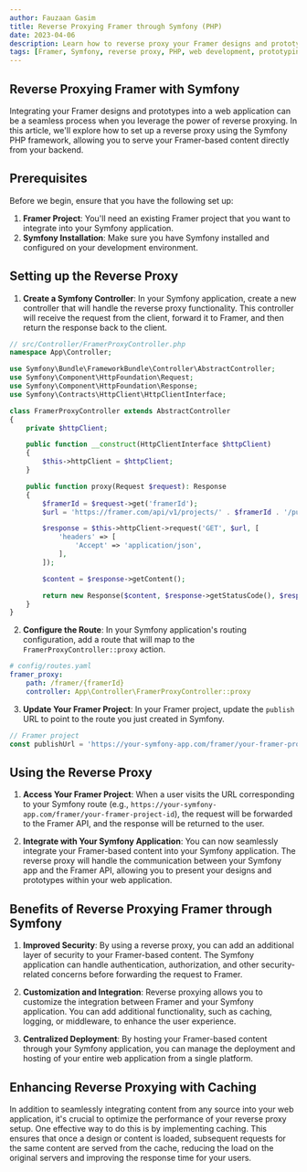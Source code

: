 ```yaml
---
author: Fauzaan Gasim
title: Reverse Proxying Framer through Symfony (PHP)
date: 2023-04-06
description: Learn how to reverse proxy your Framer designs and prototypes through a Symfony backend, enabling you to seamlessly integrate your designs into a PHP-based web application.
tags: [Framer, Symfony, reverse proxy, PHP, web development, prototyping]
---
```


## Reverse Proxying Framer with Symfony

Integrating your Framer designs and prototypes into a web application can be a seamless process when you leverage the power of reverse proxying. In this article, we'll explore how to set up a reverse proxy using the Symfony PHP framework, allowing you to serve your Framer-based content directly from your backend.

## Prerequisites

Before we begin, ensure that you have the following set up:

1. **Framer Project**: You'll need an existing Framer project that you want to integrate into your Symfony application.
2. **Symfony Installation**: Make sure you have Symfony installed and configured on your development environment.

## Setting up the Reverse Proxy

1. **Create a Symfony Controller**: In your Symfony application, create a new controller that will handle the reverse proxy functionality. This controller will receive the request from the client, forward it to Framer, and then return the response back to the client.

```php
// src/Controller/FramerProxyController.php
namespace App\Controller;

use Symfony\Bundle\FrameworkBundle\Controller\AbstractController;
use Symfony\Component\HttpFoundation\Request;
use Symfony\Component\HttpFoundation\Response;
use Symfony\Contracts\HttpClient\HttpClientInterface;

class FramerProxyController extends AbstractController
{
    private $httpClient;

    public function __construct(HttpClientInterface $httpClient)
    {
        $this->httpClient = $httpClient;
    }

    public function proxy(Request $request): Response
    {
        $framerId = $request->get('framerId');
        $url = 'https://framer.com/api/v1/projects/' . $framerId . '/publish';

        $response = $this->httpClient->request('GET', $url, [
            'headers' => [
                'Accept' => 'application/json',
            ],
        ]);

        $content = $response->getContent();

        return new Response($content, $response->getStatusCode(), $response->getHeaders());
    }
}
```

2. **Configure the Route**: In your Symfony application's routing configuration, add a route that will map to the `FramerProxyController::proxy` action.

```yaml
# config/routes.yaml
framer_proxy:
    path: /framer/{framerId}
    controller: App\Controller\FramerProxyController::proxy
```

3. **Update Your Framer Project**: In your Framer project, update the `publish` URL to point to the route you just created in Symfony.

```javascript
// Framer project
const publishUrl = 'https://your-symfony-app.com/framer/your-framer-project-id';
```

## Using the Reverse Proxy

1. **Access Your Framer Project**: When a user visits the URL corresponding to your Symfony route (e.g., `https://your-symfony-app.com/framer/your-framer-project-id`), the request will be forwarded to the Framer API, and the response will be returned to the user.

2. **Integrate with Your Symfony Application**: You can now seamlessly integrate your Framer-based content into your Symfony application. The reverse proxy will handle the communication between your Symfony app and the Framer API, allowing you to present your designs and prototypes within your web application.

## Benefits of Reverse Proxying Framer through Symfony

1. **Improved Security**: By using a reverse proxy, you can add an additional layer of security to your Framer-based content. The Symfony application can handle authentication, authorization, and other security-related concerns before forwarding the request to Framer.

2. **Customization and Integration**: Reverse proxying allows you to customize the integration between Framer and your Symfony application. You can add additional functionality, such as caching, logging, or middleware, to enhance the user experience.

3. **Centralized Deployment**: By hosting your Framer-based content through your Symfony application, you can manage the deployment and hosting of your entire web application from a single platform.

## Enhancing Reverse Proxying with Caching

In addition to seamlessly integrating content from any source into your web application, it's crucial to optimize the performance of your reverse proxy setup. One effective way to do this is by implementing caching. This ensures that once a design or content is loaded, subsequent requests for the same content are served from the cache, reducing the load on the original servers and improving the response time for your users.